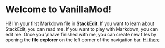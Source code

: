 # Welcome to VanillaMod!
Hi! I'm your first Markdown file in **StackEdit**. If you want to learn about StackEdit, you can read me. If you want to play with Markdown, you can edit me. Once you \nhave finished with me, you can create new files by opening the **file explorer** on the left corner of the navigation bar.
[Hi there](api.github.com)
